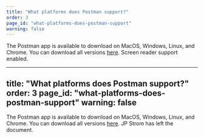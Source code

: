 ```yaml
---
title: "What platforms does Postman support?"
order: 3
page_id: "what-platforms-does-postman-support"
warning: false
---
```

The Postman app is available to download on MacOS, Windows, Linux, and Chrome. You can download all versions [here](https://www.getpostman.com/apps).
Screen reader support enabled.




---
title: "What platforms does Postman support?"
order: 3
page_id: "what-platforms-does-postman-support"
warning: false
---
The Postman app is available to download on MacOS, Windows, Linux, and Chrome. You can download all versions [here](https://www.getpostman.com/apps).
JP Strom has left the document.
